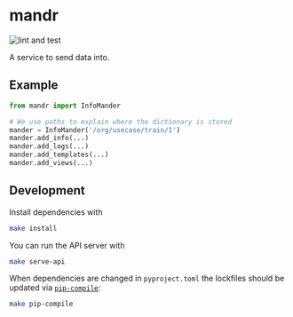 # mandr

![lint and test](https://github.com/probabl-ai/mandr/actions/workflows/lint-and-test.yml/badge.svg)

A service to send data into.

## Example

```python
from mandr import InfoMander

# We use paths to explain where the dictionary is stored
mander = InfoMander('/org/usecase/train/1')
mander.add_info(...)
mander.add_logs(...)
mander.add_templates(...)
mander.add_views(...)
```

## Development

Install dependencies with
```sh
make install
```

You can run the API server with
```sh
make serve-api
```

When dependencies are changed in `pyproject.toml` the lockfiles should be updated via [`pip-compile`](https://github.com/jazzband/pip-tools):
```sh
make pip-compile
```
